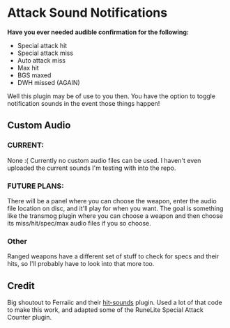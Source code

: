 # Attack Sound Notifications
**Have you ever needed audible confirmation for the following:**
* Special attack hit
* Special attack miss
* Auto attack miss
* Max hit
* BGS maxed
* DWH missed (AGAIN)

Well this plugin may be of use to you then. You have the option to toggle notification sounds in the event those things happen!

## Custom Audio
### CURRENT:
None :( Currently no custom audio files can be used. I haven't even uploaded the current sounds I'm testing with into the repo.
### FUTURE PLANS:
There will be a panel where you can choose the weapon, enter the audio file location on disc, and it'll play for when you want. The goal is something like the transmog plugin where you can choose a weapon and then choose its miss/hit/spec/max audio files if you so choose.

### Other

Ranged weapons have a different set of stuff to check for specs and their hits, so I'll probably have to look into that more too.

## Credit
Big shoutout to Ferraiic and their [hit-sounds](https://github.com/Hit-Sounds/hit-sounds) plugin. Used a lot of that code to make this work, and adapted some of the RuneLite Special Attack Counter plugin.